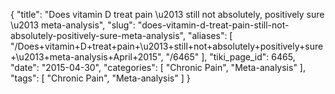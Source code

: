 {
    "title": "Does vitamin D treat pain \u2013 still not absolutely, positively sure \u2013 meta-analysis",
    "slug": "does-vitamin-d-treat-pain-still-not-absolutely-positively-sure-meta-analysis",
    "aliases": [
        "/Does+vitamin+D+treat+pain+\u2013+still+not+absolutely+positively+sure+\u2013+meta-analysis+April+2015",
        "/6465"
    ],
    "tiki_page_id": 6465,
    "date": "2015-04-30",
    "categories": [
        "Chronic Pain",
        "Meta-analysis"
    ],
    "tags": [
        "Chronic Pain",
        "Meta-analysis"
    ]
}